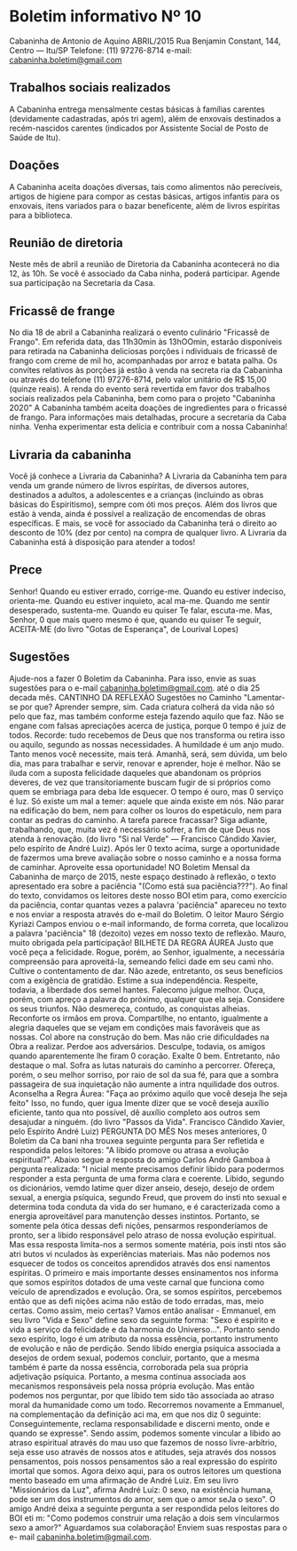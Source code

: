 # Boletim informativo Nº 10
Cabaninha de Antonio de Aquino ABRIL/2015 
Rua Benjamin Constant, 144, Centro — Itu/SP 
Telefone: (11) 97276-8714 
e-mail: cabaninha.boletim@gmail.com 

## Trabalhos sociais realizados
A Cabaninha entrega mensalmente cestas básicas à famílias 
carentes (devidamente cadastradas, após tri agem), além de 
enxovais destinados a recém-nascidos carentes (indicados por 
Assistente Social de Posto de Saúde de Itu). 

## Doações
A Cabaninha aceita doações diversas, tais como alimentos não 
perecíveis, artigos de higiene para compor as cestas básicas, 
artigos infantis para os enxovais, itens variados para o bazar 
beneficente, além de livros espíritas para a biblioteca. 

## Reunião de diretoria
Neste mês de abril a reunião de Diretoria da Cabaninha 
acontecerá no dia 12, às 10h. Se você é associado da Caba ninha, 
poderá participar. Agende sua participação na Secretaria da 
Casa. 

## Fricassê de frange
No dia 18 de abril a Cabaninha realizará o evento culinário "Fricassê de Frango". Em referida data, das 11h30min às 13hOOmin, estarão disponíveis para retirada na Cabaninha 
deliciosas porções i ndividuais de fricassê de frango com creme de mil ho, acompanhadas por arroz e batata palha. Os convites 
relativos às porções já estão à venda na secreta ria da Cabaninha ou através do telefone (11) 97276-8714, pelo valor 
unitário de R$ 15,00 (quinze reais). 
A renda do evento será revertida em favor dos trabalhos sociais realizados pela Cabaninha, bem como para o projeto 
"Cabaninha 2020" 
A Cabaninha também aceita doações de ingredientes para o fricassé de frango. Para informações mais detalhadas, procure 
a secretaria da Caba ninha. Venha experimentar esta delícia e contribuir com a nossa Cabaninha! 

## Livraria da cabaninha
Você já conhece a Livraria da Cabaninha? 
A Livraria da Cabaninha tem para venda um grande número de livros espíritas, de diversos autores, destinados a adultos, a 
adolescentes e a crianças (incluindo as obras básicas do Espiritismo), sempre com óti mos preços. Além dos livros que 
estão à venda, ainda é possível a realização de encomendas de obras específicas. 
E mais, se você for associado da Cabaninha terá o direito ao desconto de 10% (dez por cento) na compra de qualquer livro. 
A Livraria da Cabaninha está à disposição para atender a todos! 

## Prece
Senhor! 
Quando eu estiver errado, corrige-me. 
Quando eu estiver indeciso, orienta-me. 
Quando eu estiver inquieto, acal ma-me. 
Quando me sentir desesperado, sustenta-me. 
Quando eu quiser Te falar, escuta-me. 
Mas, Senhor, 0 que mais quero mesmo é que, quando eu 
quiser Te seguir, ACEITA-ME 
(do livro "Gotas de Esperança", de Lourival Lopes) 

## Sugestões
Ajude-nos a fazer 0 Boletim da Cabaninha. Para isso, envie as 
suas sugestões para o e-mail cabaninha.boletim@gmail.com. 
até o dia 25 decada mês. 
CANTINHO DA REFLEXÃO 
Sugestões no Caminho 
"Lamentar-se por que? Aprender sempre, sim. 
Cada criatura colherá da vida não só pelo que faz, mas também 
conforme esteja fazendo aquilo que faz. 
Não se engane com falsas apreciações acerca de justiça, 
porque 0 tempo é juiz de todos. 
Recorde: tudo recebemos de Deus que nos transforma ou 
retira isso ou aquilo, segundo as nossas necessidades. 
A humildade é um anjo mudo. 
Tanto menos você necessite, mais terá. 
Amanhã, será, sem dúvida, um belo dia, mas para trabalhar e 
servir, renovar e aprender, hoje é melhor. 
Não se iluda com a suposta felicidade daqueles que 
abandonam os próprios deveres, de vez que transitoriamente 
buscam fugir de si próprios como quem se embriaga para 
deba Ide esquecer. 
O tempo é ouro, mas 0 serviço é luz. 
Só existe um mal a temer: aquele que ainda existe em nós. 
Não parar na edificação do bem, nem para colher os louros do 
espetáculo, nem para contar as pedras do caminho. 
A tarefa parece fracassar? Siga adiante, trabalhando, que, 
muita vez é necessário sofrer, a fim de que Deus nos atenda à 
renovação. 
(do livro "Si nal Verde" — Francisco Cândido Xavier, pelo espírito 
de André Luiz). 
Após ler 0 texto acima, surge a oportunidade de fazermos 
uma breve avaliação sobre o nosso caminho e a nossa forma 
de caminhar. Aproveite essa oportunidade! 
NO Boletim Mensal da Cabaninha de março de 2015, neste 
espaço destinado à reflexão, o texto apresentado era sobre a 
paciência "(Como está sua paciência???"). Ao final do texto, 
convidamos os leitores deste nosso BOI etim para, como 
exercício da paciência, contar quantas vezes a palavra 
'paciência" apareceu no texto e nos enviar a resposta através 
do e-mail do Boletim. 
O leitor Mauro Sérgio Kyriazi Campos enviou o e-mail 
informando, de forma correta, que localizou a palavra 
'paciência" 18 (dezoito) vezes em nosso 
texto de reflexão. 
Mauro, muito obrigada pela participação! 
BILHETE DA REGRA ÁUREA 
Justo que você peça a felicidade. Rogue, 
porém, ao Senhor, 
igualmente, a necessária compreensão 
para aproveitá-la, 
semeando felici dade em seu cami nho. 
Cultive o contentamento de dar. Não azede, entretanto, os seus 
benefícios com a exigência de gratidão. Estime a sua 
independência. Respeite, todavia, a liberdade dos semel hantes. 
Falecomo julgue melhor. Ouça, porém, com apreço a palavra do 
próximo, qualquer que ela seja. Considere os seus triunfos. Não 
desmereça, contudo, as conquistas alheias. 
Reconforte os irmãos em prova. Compartilhe, no entanto, 
igualmente a alegria daqueles que se vejam em condições mais 
favoráveis que as nossas. Col abore na construção do bem. Mas 
não crie dificuldades na Obra a realizar. 
Perdoe aos adversários. Desculpe, todavia, os amigos quando 
aparentemente lhe firam 0 coração. Exalte 0 bem. Entretanto, 
não destaque o mal. 
Sofra as lutas naturais do caminho a percorrer. Ofereça, porém, 
o seu melhor sorriso, por raio de sol da sua fé, para que a 
sombra passageira de sua inquietação não aumente a 
intra nquilidade dos outros. 
Aconselha a Regra Áurea: "Faça ao próximo aquilo que você 
deseja lhe seja feito" 
Isso, no fundo, quer igua Imente dizer que se você deseja auxílio 
eficiente, tanto qua nto possível, dê auxílio completo aos outros 
sem desajudar a ninguém. 
(do livro "Passos da Vida". Francisco Cândido Xavier, pelo 
Espírito André Luiz) 
PERGUNTA DO MÊS 
Nos meses anteriores, 0 Boletim da Ca bani nha trouxea seguinte 
pergunta para Ser refletida e respondida pelos leitores: 
"A libido promove ou atrasa a evolução espiritual?". 
Abaixo segue a resposta do amigo Carlos André Gamboa à 
pergunta realizada: 
"l nicial mente precisamos definir libido para podermos 
responder a esta pergunta de uma forma clara e coerente. 
Libido, segundo os dicionários, vemdo latime quer dizer anseio, 
desejo, desejo de ordem sexual, a energia psíquica, segundo 
Freud, que provem do insti nto sexual e determina toda conduta 
da vida do ser humano, e é caracterizada como a energia 
aproveitável para manutenção desses instintos. Portanto, se 
somente pela ótica dessas defi nições, 
pensarmos 
responderíamos de pronto, ser a libido responsável pelo atraso 
de nossa evolução espiritual. Mas essa resposta limita-nos a 
sermos somente matéria, pois insti ntos são atri butos vi nculados 
às experiências materiais. Mas não podemos nos esquecer de 
todos os conceitos aprendidos através dos ensi namentos 
espíritas. O primeiro e mais importante desses ensinamentos 
nos informa que somos espíritos dotados de uma veste carnal 
que funciona como veículo de aprendizados e evolução. Ora, se 
somos espíritos, percebemos então que as defi nições acima não 
estão de todo erradas, mas, meio certas. Como assim, meio 
certas? Vamos então analisar - 
Emmanuel, em seu livro "Vida e 
Sexo" define sexo da seguinte forma: "Sexo é espírito e vida a 
serviço da felicidade e da harmonia do Universo...". Portanto 
sendo sexo espírito, logo é um atributo da nossa essência, 
portanto instrumento de evolução e não de perdição. Sendo 
libido energia psíquica associada a desejos de ordem sexual, 
podemos concluir, portanto, que a mesma também é parte da 
nossa essência, corroborada pela sua própria adjetivação 
psíquica. Portanto, a mesma continua associada aos 
mecanismos responsáveis pela nossa própria evolução. Mas 
então podemos nos perguntar, por que libido tem sido tão 
associada ao atraso moral da humanidade como um todo. 
Recorremos novamente a Emmanuel, na complementação da 
definição aci ma, em que nos diz 0 seguinte: 
Conseguintemente, reclama responsabilidade e discerni mento, 
onde e quando se expresse". Sendo assim, podemos somente 
vincular a libido ao atraso espiritual através do mau uso que 
fazemos de nosso livre-arbítrio, seja esse uso através de nossos 
atos e atitudes, seja através dos nossos pensamentos, pois 
nossos pensamentos são a real expressão do espírito imortal 
que somos. Agora deixo aqui, para os outros leitores um 
questiona mento baseado em uma afirmação de André Luiz. Em 
seu livro "Missionários da Luz", afirma André Luiz: 0 sexo, na 
existência humana, pode ser um dos instrumentos do amor, 
sem que o amor seJa o sexo". 
O amigo André deixa a seguinte pergunta a ser respondida pelos 
leitores do BOI eti m: 
"Como podemos construir uma relação a dois sem vincularmos 
sexo a amor?" 
Aguardamos sua colaboração! Enviem suas respostas para o e- 
mail cabaninha.boletim@gmail.com. 
